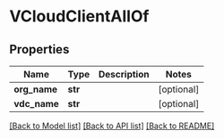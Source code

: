 # VCloudClientAllOf

## Properties
Name | Type | Description | Notes
------------ | ------------- | ------------- | -------------
**org_name** | **str** |  | [optional] 
**vdc_name** | **str** |  | [optional] 

[[Back to Model list]](../README.md#documentation-for-models) [[Back to API list]](../README.md#documentation-for-api-endpoints) [[Back to README]](../README.md)


